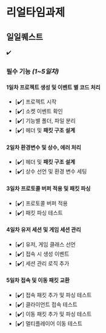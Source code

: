 # 리얼타임과제
## 일일퀘스트

<aside>
✔️

### **필수 기능 *(1~5일차)***

#### 1일차 **프로젝트 생성 및 이벤트 별 코드 처리**

- [✔️]  프로젝트 시작
- [✔️]  소켓 이벤트 확인
- [✔️]  기능별 폴더, 파일 분리
- [✔️]  헤더 및 **패킷 구조 설계**

#### 2일차 **환경변수 및 상수, 에러 처리**

- [✔️]  헤더 및 **패킷 구조 설계**
- [✔️]  상수 선언 및 환경 변수 세팅

#### 3일차 **프로토콜 버퍼 적용 및 패킷 파싱**

- [✔️]  프로토콜 버퍼 적용
- [✔️]  패킷 파싱 테스트

#### 4일차 **유저 세션 및 게임 세션 관리**

- [✔️]  유저, 게임 클래스 선언
- [✔️]  접속 시 생성 이벤트
- [✔️]  세션 관리 로직 추가

#### 5일차 **접속 및 이동 패킷 교환**

- [✔️]  접속 패킷 추가 및 파싱 테스트
- [✔️]  클라이언트 접속 테스트
- [✔️]  이동 패킷 추가 및 파싱 테스트
- [✔️]  멀티플레이어 이동 테스트
</aside>
